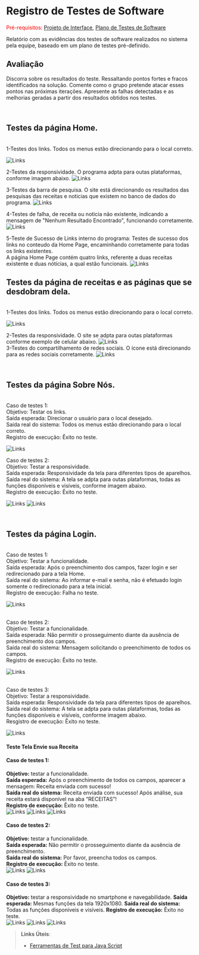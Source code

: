 # Registro de Testes de Software

<span style="color:red">Pré-requisitos: <a href="3-Projeto de Interface.md"> Projeto de Interface</a></span>, <a href="8-Plano de Testes de Software.md"> Plano de Testes de Software</a>

Relatório com as evidências dos testes de software realizados no sistema pela equipe, baseado em um plano de testes pré-definido.

## Avaliação

Discorra sobre os resultados do teste. Ressaltando pontos fortes e fracos identificados na solução. Comente como o grupo pretende atacar esses pontos nas próximas iterações. Apresente as falhas detectadas e as melhorias geradas a partir dos resultados obtidos nos testes.

<br>
<h2>Testes da página Home. </h2>
<br> 1-Testes dos links. Todos os menus estão direcionando para o local correto.</br>

![Links](../resource/img/HomePage_1.png)

2-Testes da responsividade.
O programa adpta para outas plataformas, conforme imagem abaixo.
![Links](../resource/img/HomePage_Responsivo.png)
<br>

3-Testes da barra de pesquisa.
O site está direcionando os resultados das pesquisas das receitas e noticias que existem no banco de dados do programa.
![Links](../resource/img/HomePage_BuscaTorta.png)

4-Testes de falha, de receita ou noticia não existente, indicando a mensagem de "Nenhum Resultado Encontrado", funcionando corretamente.
![Links](../resource/img/HomePage_BuscaBrigadeiro.png)

5-Teste de Sucesso de Links interno do programa: Testes de sucesso dos links no conteudo da Home Page, encaminhando corretamente para todas os links existentes.
<br> A página Home Page contém quatro links, referente a duas receitas existente e duas nótícias, a qual estão funcionais.
![Links](../resource/img/HomePage_AcessandoSobreNos.png)
<br>
<h2>Testes da página de receitas e as páginas que se desdobram dela. </h2>
<br> 1-Testes dos links. Todos os menus estão direcionando para o local correto. 

![Links](../resource/img/linkreceita.png)

 2-Testes da responsividade.
O site se adpta para outas plataformas conforme exemplo de celular abaixo.
 ![Links](../resource/img/telefone.png)
<br> 3-Testes do compartilhamento de redes sociais.
O ícone está direcionando para as redes sociais corretamente.
 ![Links](../resource/img/redesociais.png)
</br>

<br>
<h2>Testes da página Sobre Nós. </h2>
<br> Caso de testes 1:
<br> Objetivo: Testar os links.
<br> Saída esperada: Direcionar o usuário para o local desejado.
<br> Saída real do sistema: Todos os menus estão direcionando para o local correto.
<br> Registro de execução: Êxito no teste.

![Links](../resource/img/linksobrenos.png)

Caso de testes 2:
<br> Objetivo: Testar a responsividade.
<br> Saída esperada: Responsividade da tela para diferentes tipos de aparelhos.
<br> Saída real do sistema: A tela se adpta para outas plataformas, todas as funções disponíveis e visíveis, conforme imagem abaixo.
<br> Registro de execução: Êxito no teste.


![Links](../resource/img/sobrenosresp.png)
![Links](../resource/img/sobrenosresp2.png)

<br>
<h2>Testes da página Login. </h2>
<br> Caso de testes 1:
<br> Objetivo: Testar a funcionalidade.
<br> Saída esperada: Após o preenchimento dos campos, fazer login e ser redirecionado para a tela Home.
<br> Saída real do sistema: Ao informar e-mail e senha, não é efetuado login somente o redirecionado para a tela inicial.
<br> Registro de execução: Falha no teste.

![Links](../resource/img/login01.png)

<br> Caso de testes 2:
<br> Objetivo: Testar a funcionalidade.
<br> Saída esperada: Não permitir o prosseguimento diante da ausência de preenchimento dos campos.
<br> Saída real do sistema: Mensagem solicitando o preenchimento de todos os campos.
<br> Registro de execução: Êxito no teste.

![Links](../resource/img/login02.png)

<br> Caso de testes 3:
<br> Objetivo: Testar a responsividade.
<br> Saída esperada: Responsividade da tela para diferentes tipos de aparelhos.
<br> Saída real do sistema: A tela se adpta para outas plataformas, todas as funções disponíveis e visíveis, conforme imagem abaixo.
<br> Resgistro de execução: Êxito no teste. 

![Links](..//resource/img/testeresponlogin.png)

#### Teste Tela Envie sua Receita

#### Caso de testes 1:
**Objetivo:** testar a funcionalidade.<br>
**Saída esperada:** Após o preenchimento de todos os campos, aparecer a mensagem: Receita enviada com sucesso!<br>
**Saída real do sistema:** Receita enviada com sucesso! Após análise, sua receita estará disponível na aba “RECEITAS”!<br>
**Registro de execução:** Êxito no teste.<br>
![Links](../resource/img/TesteEnvie1.png)
![Links](../resource/img/TesteEnvie2.png)
![Links](../resource/img/TesteEnvie6.png)

#### Caso de testes 2:
**Objetivo:** testar a funcionalidade. <br>
**Saída esperada:** Não permitir o prosseguimento diante da ausência de preenchimento.<br> 
**Saída real do sistema:** Por favor, preencha todos os campos.<br>
**Registro de execução:** Êxito no teste.<br>
![Links](../resource/img/TesteEnvie3.png)
![Links](../resource/img/TesteEnvie7.png)
 
#### Caso de testes 3:
**Objetivo:** testar a responsividade no smartphone e navegabilidade.
**Saída esperada:** Mesmas funções da tela 1920x1080.
**Saída real do sistema:** Todas as funções disponíveis e visíveis. 
**Registro de execução:** Êxito no teste.<br> 
![Links](../resource/img/TesteEnvie1.png)
![Links](../resource/img/TesteEnvie4.png)
![Links](../resource/img/TesteEnvie5.png)






> **Links Úteis**:
> - [Ferramentas de Test para Java Script](https://geekflare.com/javascript-unit-testing/)